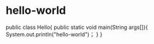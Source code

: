 # hello-world
public class Hello{
	public static void main(String args[]){
		System.out.println("hello-world")；
	}
}
